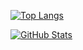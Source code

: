 [![Top Langs](https://github-readme-stats.vercel.app/api/top-langs/?username=shanezilla&include_all_commits=true&count_private=true&langs_count=10)]()

[![GitHub Stats](https://github-readme-stats.vercel.app/api/?username=shanezilla&count_private=true&theme=tokyonight&showicons=true)]()